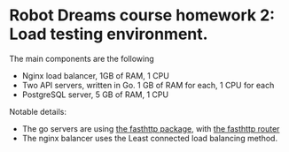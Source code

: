 # Robot Dreams course homework 2: Load testing environment.

The main components are the following

- Nginx load balancer, 1GB of RAM, 1 CPU
- Two API servers, written in Go. 1 GB of RAM for each, 1 CPU for each
- PostgreSQL server, 5 GB of RAM, 1 CPU


Notable details:

- The go servers are using [the fasthttp package](https://github.com/valyala/fasthttp), with [the fasthttp router](github.com/valyala/fasthttprouter)
- The nginx balancer uses the Least connected load balancing method.
